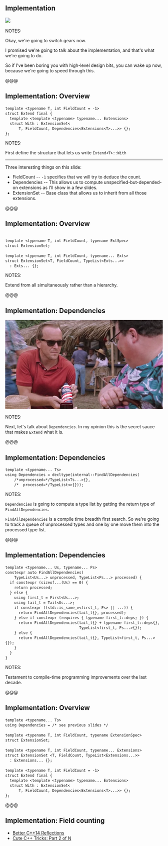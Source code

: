 ## Implementation

<img src="img/butts.gif" class="bordered" />

NOTES:

Okay, we're going to switch gears now.

I promised we're going to talk about the implementation, and that's what we're going to do.

So if I've been boring you with high-level design bits, you can wake up now, because we're going to speed through this.

@@@

## Implementation: Overview

```cc[]
template <typename T, int FieldCount = -1>
struct Extend final {
  template <template <typename> typename... Extensions>
  struct With : ExtensionSet<
      T, FieldCount, Dependencies<Extensions<T>...>> {};
};
```

NOTES:

First define the structure that lets us write `Extend<T>::With`

---

Three interesting things on this slide:
* FieldCount -- `-1` specifies that we will try to deduce the count.
* Dependencies -- This allows us to compute unspecified-but-depended-on extensions as I'll show in a few slides.
* ExtensionSet -- Base class that allows us to inherit from all those extensions.

@@@ <!-- .element data-auto-animate -->

## Implementation: Overview

<pre data-id="code-animation"><code data-trim data-line-numbers>
template &lt;typename T, int FieldCount, typename ExtSpec&gt;
struct ExtensionSet;

template &lt;typename T, int FieldCount, typename... Exts&gt;
struct ExtensionSet&lt;T, FieldCount, TypeList&lt;Exts...&gt;&gt;
  : Exts... {};
</code></pre>

NOTES:

Extend from all simultaneously rather than a hierarchy.

@@@

## Implementation: Dependencies

<img src="img/barbasol.webp" class="bordered" />

NOTES:

Next, let's talk about `Dependencies`. In my opinion this is the secret sauce that makes `Extend` what it is.

@@@

## Implementation: Dependencies

```cc[]
template <typename... Ts>
using Dependencies = decltype(internal::FindAllDependencies(
    /*unprocessed=*/TypeList<Ts...>{},
    /*  processed=*/TypeList<>{}));
```

NOTES:

`Dependencies` is going to compute a type list by getting the return type of `FindAllDependencies`.

`FindAllDependencies` is a compile time breadth first search. So we're going to track a queue of unprocessed types and one by one move them into the processed type list.

@@@

## Implementation: Dependencies

```cc[|4-5|7-10|11-13|15]
template <typename... Us, typename... Ps>
constexpr auto FindAllDependencies(
    TypeList<Us...> unprocessed, TypeList<Ps...> processed) {
  if constexpr (sizeof...(Us) == 0) {
    return processed;
  } else {
    using first_t = First<Us...>;
    using tail_t = Tail<Us...>;
    if constexpr ((std::is_same_v<first_t, Ps> || ...)) {
      return FindAllDependencies(tail_t{}, processed);
    } else if constexpr (requires { typename first_t::deps; }) {
      return FindAllDependencies(tail_t{} + typename first_t::deps{},
                                 TypeList<first_t, Ps...>{});
    } else {
      return FindAllDependencies(tail_t{}, TypeList<first_t, Ps...>{});
    }
  }
}
```
<!-- .element style="font-size:12pt; width:80%;" -->

NOTES:

Testament to compile-time programming improvements over the last decade.

@@@

## Implementation: Overview

```cc[]
template <typename... Ts>
using Dependencies = /* see previous slides */

template <typename T, int FieldCount, typename ExtensionSpec>
struct ExtensionSet;

template <typename T, int FieldCount, typename... Extensions>
struct ExtensionSet <T, FieldCount, TypeList<Extensions...>>
  : Extensions... {};

template <typename T, int FieldCount = -1>
struct Extend final {
  template <template <typename> typename... Extensions>
  struct With : ExtensionSet<
      T, FieldCount, Dependencies<Extensions<T>...>> {};
};
```
<!-- .element style="font-size:14pt; width:80%;" -->

@@@
<!-- .element data-auto-animate -->
## Implementation: Field counting

* [Better C++14 Reflections](https://youtu.be/UlNUNxLtBI0)
* [Cute C++ Tricks: Part 2 of N](https://youtu.be/EwEppzQe5Oc)
